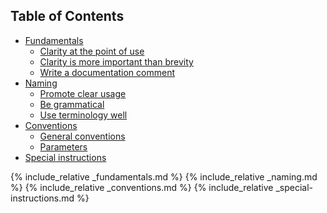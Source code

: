 ## Table of Contents

* [Fundamentals](#fundamentals)
  * [Clarity at the point of use](#clarity-at-the-point-of-use)
  * [Clarity is more important than brevity](#clarity-over-brevity)
  * [Write a documentation comment](#write-doc-comment)
* [Naming](#naming)
  * [Promote clear usage](#promote-clear-usage)
  * [Be grammatical](#be-grammatical)
  * [Use terminology well](#use-terminology-well)
* [Conventions](#conventions)
  * [General conventions](#general-conventions)
  * [Parameters](#parameters)
* [Special instructions](#special-instructions)

{% include_relative _fundamentals.md %}
{% include_relative _naming.md %}
{% include_relative _conventions.md %}
{% include_relative _special-instructions.md %}

<script>
var elements = document.querySelectorAll("pre code");
for (i in elements) {
    var element = elements[i];
    if (element.textContent) {
        element.innerHTML = element.textContent.replace(/\*\*([^\*]+)\*\*/g, "<strong>$1</strong>");
    }
}
</script>
